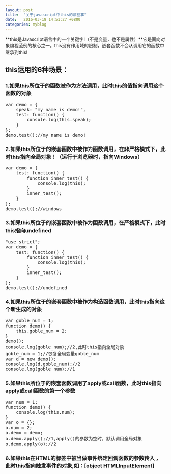```yaml
---
layout: post
title:  "关于javascript中this的那些事"
date:   2016-03-18 14:51:27 +0800
categories: myblog
---
```


**this是Javascript语言中的一个关键字!（不是变量，也不是属性）**它是面向对象编程范例的核心之一。this没有作用域的限制，嵌套函数不会从调用它的函数中继承到this!

## this运用的6种场景：

### 1.如果this所位于的函数被作为方法调用，此时this的值指向调用这个函数的对象
<pre class="brush:js;">
var demo = {
    speak: "my name is demo!",
    test: function() {
        console.log(this.speak);
    }
};
demo.test();//my name is demo!
</pre>

### 2.如果this所位于的嵌套函数中被作为函数调用，在非严格模式下，此时this指向全局对象！（运行于浏览器时，指向Windows）
<pre class="brush:js;">
var demo = {
    test: function() {
        function inner_test() {
            console.log(this);
        }
        inner_test();
    }
};
demo.test();//windows
</pre>

### 3.如果this所位于的嵌套函数中被作为函数调用，在严格模式下，此时this指向undefined
<pre class="brush:js;">
"use strict";
var demo = {
    test: function() {
        function inner_test() {
            console.log(this);
        }
        inner_test();
    }
};
demo.test();//undefined
</pre>

### 4.如果this所位于的嵌套函数中被作为构造函数调用，此时this指向这个新生成的对象
<pre class="brush:js;">
var goble_num = 1;
function demo() {
    this.goble_num = 2;
}
demo();
console.log(goble_num);//2,此时this指向全局对象
goble_num = 1;//恢复全局变量goble_num
var d = new demo();
console.log(d.goble_num);//2
console.log(goble_num);//1
</pre>

### 5.如果this所位于的嵌套函数调用了apply或call函数，此时this指向apply或call函数的第一个参数
<pre class="brush:js;">
var num = 1;
function demo() {
    console.log(this.num);
}
var o = {};
o.num = 2;
o.demo = demo;
o.demo.apply();//1,apply()的参数为空时，默认调用全局对象
o.demo.apply(o);//2
</pre>

### 6.如果this在HTML的标签中被当做事件绑定回调函数的参数传入 ，此时this指向触发事件的对象,如：[object HTMLInputElement]
